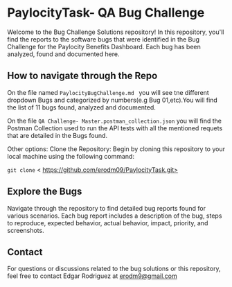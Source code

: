 # PaylocityTask- QA Bug Challenge

Welcome to the Bug Challenge Solutions repository! In this repository, you'll find the reports to the software bugs that were identified in the Bug Challenge for the Paylocity Benefits Dashboard. Each bug has been analyzed, found and documented here.

## How to navigate through the Repo

On the file named `PaylocityBugChallenge.md ` you will see tne different dropdown Bugs and categorized by numbers(e.g Bug 01,etc).You will find the list of 11 bugs found, analyzed and documented.

On the file `QA Challenge- Master.postman_collection.json` you will find the Postman Collection used to run the API tests with all the mentioned requets that are detailed in the Bugs found.
 
Other options: 
Clone the Repository: Begin by cloning this repository to your local machine using the following command:

`git clone` < https://github.com/erodm09/PaylocityTask.git>


## Explore the Bugs

 Navigate through the repository to find detailed bug reports found for various scenarios. Each bug report includes a description of the bug, steps to reproduce, expected behavior, actual behavior, impact, priority, and screenshots.

## Contact

For questions or discussions related to the bug solutions or this repository, feel free to contact Edgar Rodriguez at erodm9@gmail.com
